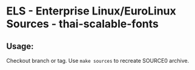 # ELS - Enterprise Linux/EuroLinux Sources - thai-scalable-fonts
 
## Usage:
  Checkout branch or tag. Use `make sources` to recreate  SOURCE0 archive.
